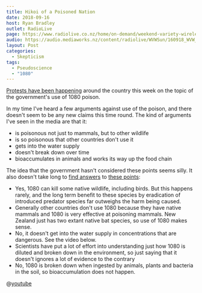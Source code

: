 ```yaml
---
title: Hikoi of a Poisoned Nation
date: 2018-09-16
host: Ryan Bradley
outlet: RadioLive
page: https://www.radiolive.co.nz/home/on-demand/weekend-variety-wireless/2018/09/skeptical-thoughts--indian-scammers--alex-jones-losing-his-grip.html
audio: https://audio.mediaworks.nz/content/radiolive/WVWSun/160918_WVW_Skepticalthoughts.mp3
layout: Post
categories:
  - Skepticism
tags:
  - Pseudoscience
  - "1080"
---
```


[Protests have been happening](https://www.stuff.co.nz/national/106933934/protesters-make-a-nationwide-stand-against-1080) around the country this week on the topic of the government's use of 1080 poison.

<!-- more -->

In my time I've heard a few arguments against use of the poison, and there doesn't seem to be any new claims this time round. The kind of arguments I've seen in the media are that it:

- is poisonous not just to mammals, but to other wildlife
- is so poisonous that other countries don't use it
- gets into the water supply
- doesn't break down over time
- bioaccumulates in animals and works its way up the food chain

The idea that the government hasn't considered these points seems silly. It also doesn't take long to [find answers](https://www.forestandbird.org.nz/resources/frequently-asked-questions-about-1080) to [these points](https://ospri.co.nz/assets/Uploads/Documents/How-1080-Breaks-Down-in-Soil-Water.pdf):

- Yes, 1080 can kill some native wildlife, including birds. But this happens rarely, and the long term benefit to these species by eradication of introduced predator species far outweighs the harm being caused.
- Generally other countries don't use 1080 because they have native mammals and 1080 is very effective at poisoning mammals. New Zealand just has two extant native bat species, so use of 1080 makes sense.
- No, it doesn't get into the water supply in concentrations that are dangerous. See the video below.
- Scientists have put a lot of effort into understanding just how 1080 is diluted and broken down in the environment, so just saying that it doesn't ignores a lot of evidence to the contrary
- No, 1080 is broken down when ingested by animals, plants and bacteria in the soil, so bioaccumulation does not happen.

@[youtube](https://youtu.be/Mq4bcrq9o7A?t=43s)
